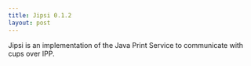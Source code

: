 ```yaml
---
title: Jipsi 0.1.2
layout: post
---
```


Jipsi is an implementation of the Java Print Service to communicate with cups over IPP.
